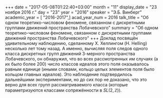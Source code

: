 +++
date = "2017-05-08T01:22:40+03:00"
month = "11"
display_date = "23 ноября 2016 г."
day = "23"
year = "2016"
speaker = "Э.Б. Винберг"
academic_year = [ "2016-2017",]
acad_year_num = 2016
talk_title = "Об одном теоретико-числовом феномене, связанном с дискретными группами движений пространства Лобачевского"
summary = "Об одном теоретико-числовом феномене, связанном с дискретными группами движений пространства Лобачевского"
+++
Доклад посвящён удивительному наблюдению, сделанному Х. Хеллингом (H. Helling)
несколько лет тому назад. А именно, вычисляя поля следов одного класса
дискретных групп движений $3$-мерного пространства Лобачевского, он обнаружил,
что во всех рассмотренных им случаях (а их было более $200$) число классов
идеалов этого поля оказывалось равным единице (иными словами, кольцо целых
элементов поля было кольцом главных идеалов). Это наблюдение подтвердилось
дальнейшими экспериментами, но до сих пор не доказано, что это верно для всех
групп рассматриваемого класса (которые параметризуются классами сопряжённости
в $SL(2,\mathbb{Z})$).

